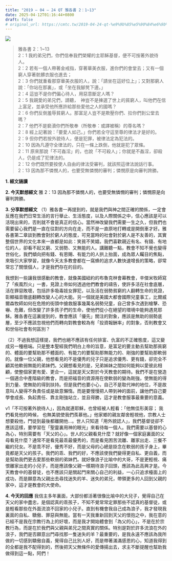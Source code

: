 ```yaml
---
title: "2019 – 04 – 24 QT 雅各書 2：1~13"
date: 2025-04-12T01:16:44+0800
draft: false
# original_url: https://cmtc.tw/2019-04-24-qt-%e9%9b%85%e5%90%84%e6%9b%b8-2%ef%bc%9a113
---
```


![](/images/qt.jpg)
> 雅各書 2：1\~13  
> 2：1 我的弟兄們，你們信奉我們榮耀的主耶穌基督，便不可按著外貌待人。  
> 2：2 若有一個人帶著金戒指，穿著華美衣服，進你們的會堂去；又有一個窮人穿著骯髒衣服也進去；  
> 2：3 你們就重看那穿華美衣服的人，說：「請坐在這好位上」；又對那窮人說：「你站在那裏」，或「坐在我腳凳下邊。」  
> 2：4 這豈不是你們偏心待人，用惡意斷定人嗎？  
> 2：5 我親愛的弟兄們，請聽，　神豈不是揀選了世上的貧窮人，叫他們在信上富足，並承受他所應許給那些愛他之人的國嗎？  
> 2：6 你們反倒羞辱貧窮人。那富足人豈不是欺壓你們、拉你們到公堂去嗎？  
> 2：7 他們不是褻瀆你們所敬奉（所敬奉：或譯被稱）的尊名嗎？  
> 2：8 經上記著說：「要愛人如己。」你們若全守這至尊的律法才是好的。  
> 2：9 但你們若按外貌待人，便是犯罪，被律法定為犯法的。  
> 2：10 因為凡遵守全律法的，只在一條上跌倒，他就是犯了眾條。  
> 2：11 原來那說「不可姦淫」的，也說「不可殺人」；你就是不姦淫，卻殺人，仍是成了犯律法的。  
> 2：12 你們既然要按使人自由的律法受審判，就該照這律法說話行事。  
> 2：13 因為那不憐憫人的，也要受無憐憫的審判；憐憫原是向審判誇勝。

**1. 經文誦讀**

**2.  今天默想經文**
雅 2：13 因為那不憐憫人的，也要受無憐憫的審判；憐憫原是向審判誇勝。

**3. 分享默想經文**
（1）雅各書一再提到的，就是我們與神之間正確的關係，一定會反應在我們日常生活的言行舉止、生活態度，以及人際關係之中，信心應該是可以活現出來的，否則就不會是真正的信心。當然神改變我們需要一生之久，但我們也需要留心我們是一直在往對的方向在走，而不是一直原地打轉或是開倒車才好。雅各書第二章談到教會對於窮人的態度，可見當時的社會對於窮人是不友善的，其實整個世界的文化本來一直都是如此：笑貧不笑娼，我們喜歡親近有名、有錢、有地位的人，卻看不起又窮、又弱勢、又無能的人。講難聽一點，教會不知不覺也變得世俗化，我們傾向把有錢、有恩賜、有能力的人拱上抬面，成為眾人矚目的焦點，來吸引大家學習，就像今天太多教會都在一窩蜂的追求人數快速增長的策略，卻常常忘了關懷個人，才是我們存在的目的。

我想到一些讓我很感動的教會，就像美國紐約的布魯克林會幕教會，辛傑米牧師寫了「疾風烈火」一書，見證上帝如何透過他們教會的禱告，使許多活在社會底層，活在罪惡敗壞，包括許多吸毒妓女罪犯，以及活在弱勢貧窮的人翻轉生命的見證，彰顯福音徹底翻轉改變人心的大能。另一個就是美國大都會國際兒童事工，比爾威爾森牧師如何在危險的街頭中搶救服事幾萬名弱勢兒童，自己曾多次遇到槍擊、恐嚇、危難，但改變了許多孩子們的生命，使他們從小在絕望的環境中能夠遇見耶穌。雅各書在這裏提到的，教會應該「優先」關注的對象，應該是無助的弱勢底層，至少不應該忽視他們而轉向對教會較為有「投資報酬率」的對象，否則教會又和世俗社會有何區別？

（2）不過我想這樣提，我們也絕不應該有任何排富、仇富的不正確態度，這又變成另一種極端。只是整本聖經我們明白上帝的旨意，是富足的要主動去幫助那貧窮的、體面的要幫助那不體面的、有能力的要幫助那無能力的、剛強的要幫助那軟弱的。就像一位父親，他想看見的不是優秀的兒子只是追求優秀、更有錢，卻完全不顧其他軟弱無能的弟妹們。父親想看見的是，兄弟姊妹之間如何能夠以愛彼此相顧，使整個家更有愛、更合一，這就是天父對於今天教會的期待。我們不是在營造一個適合中產階級的教會，而是把福音的資源用在使軟弱的變為剛強，使無能的得到力量、使無助的得到扶持。但是我們也要小心，自己不是取代神的地位，不是故意叫人變得不負責任或是故意懶惰。而是要慢慢把人帶到神的面前，讓他們自己要學會成長、負起責任、靠主剛強站立，並且得勝，這才是教會服事最重要的意義。

v1「不可按著外貌待人」，因為就連耶穌，也曾經被人輕看：「他無佳形美容； 我們看見他的時候， 也無美貌使我們羨慕他。」他家鄉的親友鄰舍輕視他，宗教人士想要殺他，門徒到最後都離開他…。世人只知道「用外貌認人」，我們基督徒卻不應該這樣，要學習在「聖靈裏用神的眼光」來看待每一個人。我們需要以基督的心為心，特別需要有「天父的心」。世人的父親看見什麼？就好像一個家庭裏面的父母看見什麼？通常不是看見最乖最優秀的，而是看見困苦流離、離家出走、三餐不繼的兒女。不是乖不好，優秀不好，而是父母的心總是掛念在軟弱的孩子身上，畢竟都是天父的孩子。我們的乖、我們的好，不應該使我們變得更自私、更自義，而是幫助我們更去愛那些軟弱的弟妹們。就好像浪子比喻中的大哥，不是更輕視、痛恨離家出走的小兒子，而是應該像父親一樣期待浪子回頭，應該為此高興才是。今天教會中的基督徒，也不應該只是關起門來關心自己的利益，一心只追求檯面上的成功，而是願意為父親出去尋找迷失的羊、迷失的弟兄，帶領更多的人回到父親的家中，這才是教會的大使命。

**4. 今天的回應**
我信主多年裏面，大部份都活著很像比喻中的大兒子，覺得自己在天父的家中盡忠，是個認真的乖孩子，不知不覺常常定罪那些不認真的基督徒，或是輕看那些在外面流浪不回家的小兒子。直到有機會我自己成為浪子，我才發現我裏面的自私、驕傲、罪惡與無能。當有一天我重新回到天父的懷抱之中，我在意的已經不是我在宗教行為上的好壞，而是我才開始體會到「為父的心」，不是在於宗教行為，而是在於我們與父親與弟兄之間真實的關係。特別是對於許多流浪在外的浪子，我們是否願意出門尋找那一隻迷失的羊？最重要的，是我永遠不應該為我所做的一切感到驕傲自義，覺得自己比別人好，而是帶著滿滿感恩的心，知道我得到的全都是我不配得到的，然後把天父無條件的愛傳揚出去，求主不斷提醒也幫助我做得到這一點，阿們！
